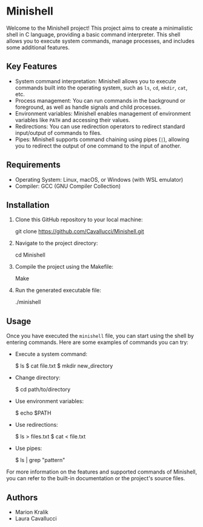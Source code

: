# Minishell

Welcome to the Minishell project! This project aims to create a minimalistic shell in C language, providing a basic command interpreter. This shell allows you to execute system commands, manage processes, and includes some additional features.

## Key Features

- System command interpretation: Minishell allows you to execute commands built into the operating system, such as `ls`, `cd`, `mkdir`, `cat`, etc.
- Process management: You can run commands in the background or foreground, as well as handle signals and child processes.
- Environment variables: Minishell enables management of environment variables like `PATH` and accessing their values.
- Redirections: You can use redirection operators to redirect standard input/output of commands to files.
- Pipes: Minishell supports command chaining using pipes (`|`), allowing you to redirect the output of one command to the input of another.

## Requirements

- Operating System: Linux, macOS, or Windows (with WSL emulator)
- Compiler: GCC (GNU Compiler Collection)

## Installation

1. Clone this GitHub repository to your local machine:

    git clone https://github.com/Cavallucci/Minishell.git

2. Navigate to the project directory:

    cd Minishell

3. Compile the project using the Makefile:

    Make

4. Run the generated executable file:

    ./minishell

## Usage

Once you have executed the `minishell` file, you can start using the shell by entering commands. Here are some examples of commands you can try:

- Execute a system command:

    $ ls
    $ cat file.txt
    $ mkdir new_directory

- Change directory:

    $ cd path/to/directory

- Use environment variables:

    $ echo $PATH

- Use redirections:

    $ ls > files.txt
    $ cat < file.txt

- Use pipes:

    $ ls | grep "pattern"


For more information on the features and supported commands of Minishell, you can refer to the built-in documentation or the project's source files.


## Authors

- Marion Kralik
- Laura Cavallucci
